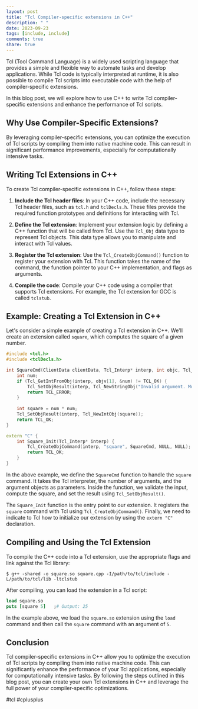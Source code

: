 ```yaml
---
layout: post
title: "Tcl Compiler-specific extensions in C++"
description: " "
date: 2023-09-23
tags: [include, include]
comments: true
share: true
---
```


Tcl (Tool Command Language) is a widely used scripting language that provides a simple and flexible way to automate tasks and develop applications. While Tcl code is typically interpreted at runtime, it is also possible to compile Tcl scripts into executable code with the help of compiler-specific extensions.

In this blog post, we will explore how to use C++ to write Tcl compiler-specific extensions and enhance the performance of Tcl scripts.

## Why Use Compiler-Specific Extensions?

By leveraging compiler-specific extensions, you can optimize the execution of Tcl scripts by compiling them into native machine code. This can result in significant performance improvements, especially for computationally intensive tasks.

## Writing Tcl Extensions in C++

To create Tcl compiler-specific extensions in C++, follow these steps:

1. **Include the Tcl header files**: In your C++ code, include the necessary Tcl header files, such as `tcl.h` and `tclDecls.h`. These files provide the required function prototypes and definitions for interacting with Tcl.

2. **Define the Tcl extension**: Implement your extension logic by defining a C++ function that will be called from Tcl. Use the `Tcl_Obj` data type to represent Tcl objects. This data type allows you to manipulate and interact with Tcl values.

3. **Register the Tcl extension**: Use the `Tcl_CreateObjCommand()` function to register your extension with Tcl. This function takes the name of the command, the function pointer to your C++ implementation, and flags as arguments.

4. **Compile the code**: Compile your C++ code using a compiler that supports Tcl extensions. For example, the Tcl extension for GCC is called `tclstub`.

## Example: Creating a Tcl Extension in C++

Let's consider a simple example of creating a Tcl extension in C++. We'll create an extension called `square`, which computes the square of a given number.

```cpp
#include <tcl.h>
#include <tclDecls.h>

int SquareCmd(ClientData clientData, Tcl_Interp* interp, int objc, Tcl_Obj* const objv[]) {
    int num;
    if (Tcl_GetIntFromObj(interp, objv[1], &num) != TCL_OK) {
        Tcl_SetObjResult(interp, Tcl_NewStringObj("Invalid argument. Must provide an integer.", -1));
        return TCL_ERROR;
    }
    
    int square = num * num;
    Tcl_SetObjResult(interp, Tcl_NewIntObj(square));
    return TCL_OK;
}

extern "C" {
    int Square_Init(Tcl_Interp* interp) {
        Tcl_CreateObjCommand(interp, "square", SquareCmd, NULL, NULL);
        return TCL_OK;
    }
}
```

In the above example, we define the `SquareCmd` function to handle the `square` command. It takes the Tcl interpreter, the number of arguments, and the argument objects as parameters. Inside the function, we validate the input, compute the square, and set the result using `Tcl_SetObjResult()`.

The `Square_Init` function is the entry point to our extension. It registers the `square` command with Tcl using `Tcl_CreateObjCommand()`. Finally, we need to indicate to Tcl how to initialize our extension by using the `extern "C"` declaration.

## Compiling and Using the Tcl Extension

To compile the C++ code into a Tcl extension, use the appropriate flags and link against the Tcl library:

```shell
$ g++ -shared -o square.so square.cpp -I/path/to/tcl/include -L/path/to/tcl/lib -ltclstub
```

After compiling, you can load the extension in a Tcl script:

```tcl
load square.so
puts [square 5]   ;# Output: 25
```

In the example above, we load the `square.so` extension using the `load` command and then call the `square` command with an argument of `5`.

## Conclusion

Tcl compiler-specific extensions in C++ allow you to optimize the execution of Tcl scripts by compiling them into native machine code. This can significantly enhance the performance of your Tcl applications, especially for computationally intensive tasks. By following the steps outlined in this blog post, you can create your own Tcl extensions in C++ and leverage the full power of your compiler-specific optimizations.

#tcl #cplusplus